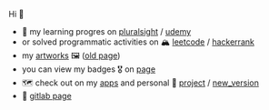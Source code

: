 Hi 👋

- 🎯 my learning progres on [pluralsight](https://app.pluralsight.com/profile/fedir-tymoshchuk) / [udemy](https://www.udemy.com/user/fedir-tymoshchuk/)
- or solved programmatic activities on 🏔 [leetcode](https://leetcode.com/fedirek/) / [hackerrank](https://www.hackerrank.com/ftymoshchuk)
- my [artworks](https://ftymoshchuk.gitlab.io/art-page/public/) 🖼 ([old page](https://tymoshchuk.weebly.com/))
- you can view my badges 🎖 on [page](https://ftymoshchuk.gitlab.io/Ftymoshchuk/public/)
- 🗺 check out on my [apps](https://apps.apple.com/us/developer/fedir-tymoshchuk/id1527457002) and personal :bee: [project](https://the-green-ways.gitlab.io/swollen/index.html) / [new_version](https://experimental-python-nature.azurewebsites.net)
- 🦊 [gitlab page](https://gitlab.com/ftymoshchuk)
